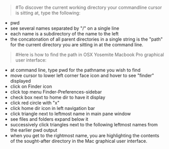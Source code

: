 >#To discover the current working directory your commandline cursor is sitting at, type the following:

* pwd
* see several names separated by "/" on a single line
* each name is a subdirectory of the name to the left
* the concatonation of all parent directories in a single string is the "path" for the current directory you are sitting in at the command line.

>#Here is how to find the path in OSX Yosemite Macbook Pro graphical user interface:

* at command line, type pwd for the pathname you wish to find
* move cursor to lower left corner face icon and hover to see "finder" displayed
* click on Finder icon
* click top menu Finder-Preferences-sidebar
* check box next to home dir to have it display
* click red circle with "x"
* click home dir icon in left navigation bar
* click triangle next to leftmost name in main pane window
* see files and folders expand below it
* successively click triangles next to the following leftmost names from the earlier pwd output
* when you get to the rightmost name, you are highlighting the contents of the sought-after directory in the Mac graphical user interface.

